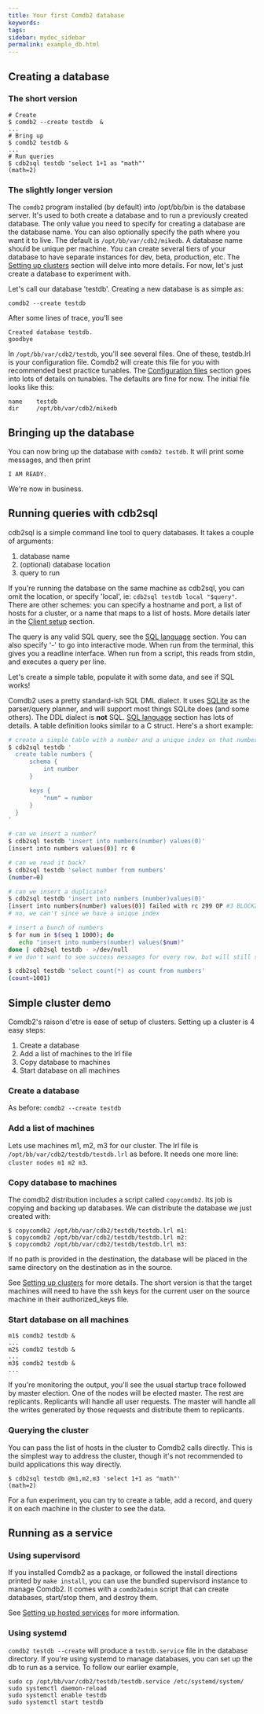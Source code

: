 ```yaml
---
title: Your first Comdb2 database
keywords:
tags:
sidebar: mydoc_sidebar
permalink: example_db.html
---
```


## Creating a database

### The short version

```
# Create
$ comdb2 --create testdb  &
...
# Bring up
$ comdb2 testdb &
...
# Run queries
$ cdb2sql testdb 'select 1+1 as "math"'
(math=2)
```

### The slightly longer version

The ```comdb2``` program installed (by default) into /opt/bb/bin is the database server.  It's used to both create a database and to run a previously created database.  The only value you need to specify for creating a database are the database name.  You can also optionally specify the path where you want it to live.  The default is `/opt/bb/var/cdb2/mikedb`.  A database name should be unique per machine.  You can create several tiers of your database to have separate instances for dev, beta, production, etc. The [Setting up clusters](cluster.html) section will delve into more details. For now, let's just create a database to experiment with.

Let's call our database 'testdb'. Creating a new database is as simple as:

```
comdb2 --create testdb
```

After some lines of trace, you'll see

```
Created database testdb.
goodbye
```
In ```/opt/bb/var/cdb2/testdb```, you'll see several files.  One of these, testdb.lrl is your configuration file.  Comdb2 will create this file for you with recommended
best practice tunables.  The [Configuration files](config_files.html) section goes into lots of details on tunables.  The defaults are fine for now.  The initial file
looks like this:

```
name    testdb
dir     /opt/bb/var/cdb2/mikedb
```

## Bringing up the database

You can now bring up the database with ```comdb2 testdb```.  It will print some messages, and then print

```
I AM READY.
```

We're now in business.

## Running queries with cdb2sql

cdb2sql is a simple command line tool to query databases.  It takes a couple of arguments: 

1. database name
2. (optional) database location
3. query to run

If you're running the database on the same machine as cdb2sql, you can omit the location, or specify 'local', ie: `cdb2sql testdb local "$query"`.  There are other schemes: you can specify
a hostname and port, a list of hosts for a cluster, or a name that maps to a list of hosts.  More details later in the [Client setup](clients.html) section.

The query is any valid SQL
query, see the [SQL language](sql.html) section.  You can also specify '-' to go into interactive mode.  When run from the terminal, this gives you
a readline interface.  When run from a script, this reads from stdin, and executes a query per line.

Let's create a simple table, populate it with some data, and see if SQL works!

Comdb2 uses a pretty standard-ish SQL DML dialect.  It uses [SQLite](http://sqlite.org) as the parser/query planner, and will support most things SQLite does (and some others).  The DDL dialect is **not** SQL.  [SQL language](sql.html) section has lots of details.  A table definition looks similar to a C struct.  Here's a short example:

```sh
# create a simple table with a number and a unique index on that number
$ cdb2sql testdb '
  create table numbers {
      schema {
          int number
      }

      keys {
          "num" = number
      }
  }
'

# can we insert a number?
$ cdb2sql testdb 'insert into numbers(number) values(0)'
[insert into numbers values(0)] rc 0

# can we read it back?
$ cdb2sql testdb 'select number from numbers'
(number=0)

# can we insert a duplicate?
$ cdb2sql testdb 'insert into numbers (number)values(0)'
[insert into numbers(number) values(0)] failed with rc 299 OP #3 BLOCK2_SEQV2(824): add key constraint duplicate key 'NUM' on table 'numbers' index 0
# no, we can't since we have a unique index

# insert a bunch of numbers
$ for num in $(seq 1 1000); do
   echo "insert into numbers(number) values($num)"
done | cdb2sql testdb - >/dev/null
# we don't want to see success messages for every row, but will still see errors

$ cdb2sql testdb 'select count(*) as count from numbers'
(count=1001)
```

## Simple cluster demo

Comdb2's raison d'etre is ease of setup of clusters.  Setting up a cluster is 4 easy steps:

1. Create a database
1. Add a list of machines to the lrl file
1. Copy database to machines
1. Start database on all machines

### Create a database

As before:  ```comdb2 --create testdb```

### Add a list of machines

Lets use machines m1, m2, m3 for our cluster.  The lrl file is ```/opt/bb/var/cdb2/testdb/testdb.lrl``` as before.  It needs one more line:
```cluster nodes m1 m2 m3```.

### Copy database to machines

The comdb2 distribution includes a script called ```copycomdb2```.  Its job is copying and backing up databases.  We can distribute the database
we just created with:

```
$ copycomdb2 /opt/bb/var/cdb2/testdb/testdb.lrl m1:
$ copycomdb2 /opt/bb/var/cdb2/testdb/testdb.lrl m2:
$ copycomdb2 /opt/bb/var/cdb2/testdb/testdb.lrl m3:
```

If no path is provided in the destination, the database will be placed in the same directory on the destination as in the source.

See [Setting up clusters](cluster.html) for more details.  The short version is that the target machines will need to have the ssh keys for the current user on the source machine in their authorized_keys file.

### Start database on all machines

```
m1$ comdb2 testdb &
...
m2$ comdb2 testdb &
...
m3$ comdb2 testdb &
...
```

If you're monitoring the output, you'll see the usual startup trace followed by master election.  One of the nodes will be elected master.  The rest are replicants.  Replicants will handle all user requests.  The master will handle all the writes generated by those requests and distribute them to replicants.

### Querying the cluster

You can pass the list of hosts in the cluster to Comdb2 calls directly.  This is the simplest way to address the cluster, though it's not recommended to build applications this way directly.

```
$ cdb2sql testdb @m1,m2,m3 'select 1+1 as "math"'
(math=2)
```

For a fun experiment, you can try to create a table, add a record, and query it on each machine in the cluster to see the data.

## Running as a service

### Using supervisord

If you installed Comdb2 as a package, or followed the install directions printed by `make install`, you can use the bundled supervisord instance to manage Comdb2.
It comes with a `comdb2admin` script that can create databases, start/stop them, and destroy them.

See [Setting up hosted services](hosted.html) for more information.

### Using systemd

`comdb2 testdb --create` will produce a `testdb.service` file in the database directory.  If you're using systemd to manage databases, you can set up the db to run as a service.  To follow our earlier example,

```
sudo cp /opt/bb/var/cdb2/testdb/testdb.service /etc/systemd/system/
sudo systemctl daemon-reload
sudo systemctl enable testdb
sudo systemctl start testdb
```
